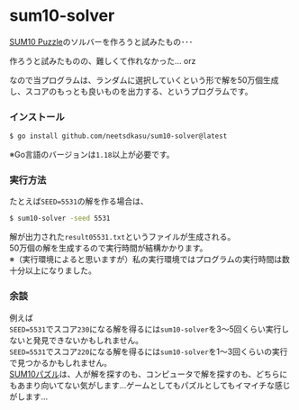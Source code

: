 # sum10-solver

[SUM10 Puzzle](https://neetsdkasu.github.io/game/sum10/index.html)のソルバーを作ろうと試みたもの･･･


作ろうと試みたものの、難しくて作れなかった… orz  

なので当プログラムは、ランダムに選択していくという形で解を50万個生成し、スコアのもっとも良いものを出力する、というプログラムです。  

### インストール

```bash
$ go install github.com/neetsdkasu/sum10-solver@latest
```
※Go言語のバージョンは`1.18`以上が必要です。  


### 実行方法

たとえば`SEED=5531`の解を作る場合は、  
```bash
$ sum10-solver -seed 5531
```
解が出力された`result05531.txt`というファイルが生成される。   
50万個の解を生成するので実行時間が結構かかります。  
※（実行環境によると思いますが）私の実行環境ではプログラムの実行時間は数十分以上になりました。   



### 余談

例えば  
`SEED=5531`でスコア`230`になる解を得るには`sum10-solver`を3～5回くらい実行しないと発見できないかもしれません。  
`SEED=5531`でスコア`220`になる解を得るには`sum10-solver`を1～3回くらいの実行で見つかるかもしれません。  
[SUM10パズル](https://neetsdkasu.github.io/game/sum10/index.html)は、人が解を探すのも、コンピュータで解を探すのも、どちらにもあまり向いてない気がします…ゲームとしてもパズルとしてもイマイチな感じがします…  



